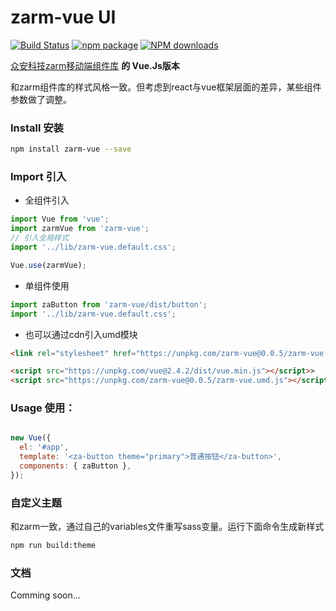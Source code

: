 # zarm-vue UI
[![Build Status](https://www.travis-ci.org/chrisHchen/zarm-vue.svg?branch=master)](https://www.travis-ci.org/chrisHchen/zarm-vue)
[![npm package](https://img.shields.io/npm/v/zarm-vue.svg)](https://www.npmjs.org/package/zarm-vue)
[![NPM downloads](http://img.shields.io/npm/dm/zarm-vue.svg)](https://npmjs.org/package/zarm-vue)

  [众安科技zarm移动端组件库](https://github.com/ZhonganTechENG/zarm) **的 Vue.Js版本**

  和zarm组件库的样式风格一致。但考虑到react与vue框架层面的差异，某些组件参数做了调整。

### Install 安装

```bash
npm install zarm-vue --save
```

### Import 引入

- 全组件引入

```javascript
import Vue from 'vue';
import zarmVue from 'zarm-vue';
// 引入全局样式
import '../lib/zarm-vue.default.css';

Vue.use(zarmVue);
```

- 单组件使用
```javascript
import zaButton from 'zarm-vue/dist/button';
import '../lib/zarm-vue.default.css';
```


- 也可以通过cdn引入umd模块
```html
<link rel="stylesheet" href="https://unpkg.com/zarm-vue@0.0.5/zarm-vue.default.css">

<script src="https://unpkg.com/vue@2.4.2/dist/vue.min.js"></script>>
<script src="https://unpkg.com/zarm-vue@0.0.5/zarm-vue.umd.js"></script>
```

### Usage 使用：

  ```javascript

  new Vue({
    el: '#app',
    template: '<za-button theme="primary">普通按钮</za-button>',
    components: { zaButton },
  });
  ```

### 自定义主题
和zarm一致，通过自己的variables文件重写sass变量。运行下面命令生成新样式
```bash
npm run build:theme
```
### 文档

Comming soon...
